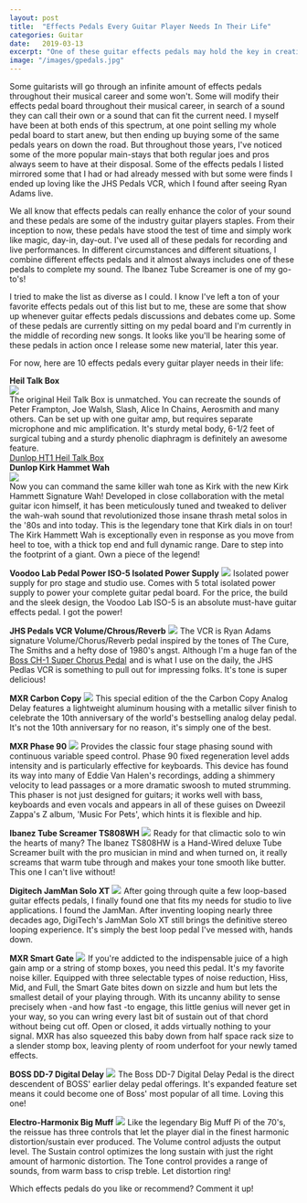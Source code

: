 ```yaml
---
layout: post
title:  "Effects Pedals Every Guitar Player Needs In Their Life"
categories: Guitar
date:   2019-03-13
excerpt: "One of these guitar effects pedals may hold the key in creating your very own signature sound."
image: "/images/gpedals.jpg"
---
```


Some guitarists will go through an infinite amount of effects pedals throughout their musical career and some won't. Some will modify their 
effects pedal board throughout their musical career, in search of a sound they can call their own or a sound that can fit the current need.
I myself have been at both ends of this spectrum, at one point selling my whole pedal board to start anew, but then ending up buying some of
the same pedals years on down the road. But throughout those years, I've noticed some of the more popular main-stays that both regular joes
and pros always seem to have at their disposal. Some of the effects pedals I listed mirrored some that I had or had already messed with but some were 
finds I ended up loving like the JHS Pedals VCR, which I found after seeing Ryan Adams live. 

We all know that effects pedals can really enhance the color of your sound and these pedals are some of the industry guitar players staples.
From their inception to now, these pedals have stood the test of time and simply work like magic, day-in, day-out. I've used all of these pedals
for recording and live performances. In different circumstances and different situations, I combine different effects pedals and it almost always includes one
of these pedals to complete my sound. The Ibanez Tube Screamer is one of my go-to's!

I tried to make the list as diverse as I could. I know I've left a ton of your favorite effects pedals out of this list but to me, these are some 
that show up whenever guitar effects pedals discussions and debates come up. Some of these pedals are currently sitting on my pedal board and 
I'm currently in the middle of recording new songs. It looks like you'll be hearing some of these pedals in action once I release some new material, 
later this year. 

For now, here are 10 effects pedals every guitar player needs in their life:

<b>Heil Talk Box</b>
<br />
<a target="_blank"  href="https://www.amazon.com/gp/product/B0002D0EMY/ref=as_li_tl?ie=UTF8&camp=1789&creative=9325&creativeASIN=B0002D0EMY&linkCode=as2&tag=ftlg03-20&linkId=c1f00b47cd702e4bfa94a29a73bd54b4"><img border="0" src="//ws-na.amazon-adsystem.com/widgets/q?_encoding=UTF8&MarketPlace=US&ASIN=B0002D0EMY&ServiceVersion=20070822&ID=AsinImage&WS=1&Format=_SL250_&tag=ftlg03-20" ></a><img src="//ir-na.amazon-adsystem.com/e/ir?t=ftlg03-20&l=am2&o=1&a=B0002D0EMY" width="1" height="1" border="0" alt="" style="border:none !important; margin:0px !important;" />
<br />
The original Heil Talk Box is unmatched. You can recreate the sounds of Peter Frampton, Joe Walsh, Slash, Alice In Chains, Aerosmith and many others. Can be set up with one guitar amp, but requires separate microphone and mic amplification. It's sturdy metal body, 6-1/2 feet of surgical tubing and a sturdy phenolic diaphragm is definitely an awesome feature.
<br />
<a target="_blank" href="https://www.amazon.com/gp/product/B0002D0EMY/ref=as_li_tl?ie=UTF8&camp=1789&creative=9325&creativeASIN=B0002D0EMY&linkCode=as2&tag=ftlg03-20&linkId=4a3df9090f1a8fb17726fb71a1465e6d">Dunlop HT1 Heil Talk Box</a><img src="//ir-na.amazon-adsystem.com/e/ir?t=ftlg03-20&l=am2&o=1&a=B0002D0EMY" width="1" height="1" border="0" alt="" style="border:none !important; margin:0px !important;" />
<br />
<b>Dunlop Kirk Hammet Wah</b>
<br />
<a target='new' href="https://click.linksynergy.com/link?id=yFSmrAC1uMU&offerid=490021.13788743451&type=2&murl=https%3A%2F%2Fwww.samash.com%2Fdunlop-kh95-kirk-hammett-signature-cry-baby-wah-wah-guitar-effects-pedal-dkh95xxxx%3Fcm_mmc%3DLinkShare-_-Amplifiers%2520%2F%2520Effects-_-Channeladvisor-_-Dunlop%2BKirk%2BHammett%2BWah%2BWah%2BPedal%26utm_source%3DLKS%26utm_medium%3DCSE%26utm_campaign%3DChanneladvisor" rel="nofollow"><IMG border=0 src="https://images.samash.com/sa/DKH/DKH95XXXX-P.fpx?cell=500%2C500&cvt=jpg" ></a><IMG border=0 width=1 height=1 src="https://ad.linksynergy.com/fs-bin/show?id=yFSmrAC1uMU&bids=490021.13788743451&type=2&subid=0" >
<br />
Now you can command the same killer wah tone as Kirk with the new Kirk Hammett Signature Wah! Developed in close collaboration with the metal guitar icon himself, it has been meticulously tuned and tweaked to deliver the wah-wah sound that revolutionized those insane thrash metal solos in the '80s and into today. This is the legendary tone that Kirk dials in on tour! The Kirk Hammett Wah is exceptionally even in response as you move from heel to toe, with a thick top end and full dynamic range. Dare to step into the footprint of a giant. Own a piece of the legend!

<b>Voodoo Lab Pedal Power ISO-5 Isolated Power Supply</b>
<a target='new' href="https://click.linksynergy.com/link?id=yFSmrAC1uMU&offerid=490021.13430744187&type=2&murl=https%3A%2F%2Fwww.samash.com%2Fvoodoo-lab-pedal-power-iso-5-isolated-power-supply-viso5xxxx%3Fcm_mmc%3DLinkShare-_-Amplifiers%2520%2F%2520Effects-_-Channeladvisor-_-Voodoo%2BLab%2BPedal%2BPower%2BISO-5%2BIsolated%2BPower%2BSupply%26utm_source%3DLKS%26utm_medium%3DCSE%26utm_campaign%3DChanneladvisor" rel="nofollow"><IMG border=0 src="https://images.samash.com/sa/VIS/VISO5XXXX-P.fpx?cell=500%2C500&cvt=jpg" ></a><IMG border=0 width=1 height=1 src="https://ad.linksynergy.com/fs-bin/show?id=yFSmrAC1uMU&bids=490021.13430744187&type=2&subid=0" >
Isolated power supply for pro stage and studio use. Comes with 5 total isolated power supply to power your complete guitar pedal board. For the price, the build and the sleek design, the Voodoo Lab ISO-5 is an absolute must-have guitar effects pedal. I got the power!

<b>JHS Pedals VCR Volume/Chrous/Reverb</b>
<a target='new' href="https://click.linksynergy.com/link?id=yFSmrAC1uMU&offerid=490021.13131712650&type=2&murl=https%3A%2F%2Fwww.samash.com%2Fvcr-ryan-adams-signature-volume-chorus-reverb-effects-pedal-jvcrxxxxx%3Fcm_mmc%3DLinkShare-_-Amplifiers%2520%2F%2520Effects-_-Channeladvisor-_-JHS%2BPedals%2BVCR%2BRyan%2BAdams%2BSignature%2BVolume%2FChorus%2FReverb%2BEffects%2BPedal%26utm_source%3DLKS%26utm_medium%3DCSE%26utm_campaign%3DChanneladvisor" rel="nofollow"><IMG border=0 src="https://images.samash.com/sa/JVC/JVCRXXXXX.fpx?cell=500%2C500&cvt=jpg" ></a><IMG border=0 width=1 height=1 src="https://ad.linksynergy.com/fs-bin/show?id=yFSmrAC1uMU&bids=490021.13131712650&type=2&subid=0" >
The VCR is Ryan Adams signature Volume/Chorus/Reverb pedal inspired by the tones of The Cure, The Smiths and a hefty dose of 1980's angst. Although I'm a huge fan of the <a href="https://click.linksynergy.com/link?id=yFSmrAC1uMU&offerid=490021.10315139422&type=2&murl=https%3A%2F%2Fwww.samash.com%2Fboss-ch-1-super-chorus-guitar-effects-pedal-rch1%3Fcm_mmc%3DLinkShare-_-Amplifiers%2520%2F%2520Effects-_-Channeladvisor-_-Boss%2BCH-1%2BSuper%2BChorus%2BPedal%26utm_source%3DLKS%26utm_medium%3DCSE%26utm_campaign%3DChanneladvisor" rel="nofollow">Boss CH-1 Super Chorus Pedal</a><IMG border=0 width=1 height=1 src="https://ad.linksynergy.com/fs-bin/show?id=yFSmrAC1uMU&bids=490021.10315139422&type=2&subid=0" > and is what I use on the daily, the JHS Pedlas VCR is something to pull out for impressing folks. It's tone is super delicious!

<b>MXR Carbon Copy</b>
<a target='new' href="https://click.linksynergy.com/link?id=yFSmrAC1uMU&offerid=490021.13610133251&type=2&murl=https%3A%2F%2Fwww.samash.com%2Fcarbon-copy-analog-delay-10th-anniversary-edition-mm169axxx%3Fcm_mmc%3DLinkShare-_-Amplifiers%2520%2F%2520Effects-_-Channeladvisor-_-MXR%2BCarbon%2BCopy%2BAnalog%2BDelay%2B10th%2BAnniversary%2BEdition%26utm_source%3DLKS%26utm_medium%3DCSE%26utm_campaign%3DChanneladvisor" rel="nofollow"><IMG border=0 src="https://images.samash.com/sa/MM1/MM169AXXX-P.fpx?cell=500%2C500&cvt=jpg" ></a><IMG border=0 width=1 height=1 src="https://ad.linksynergy.com/fs-bin/show?id=yFSmrAC1uMU&bids=490021.13610133251&type=2&subid=0" >
This special edition of the the Carbon Copy Analog Delay features a lightweight aluminum housing with a metallic silver finish to celebrate the 10th anniversary of the world's bestselling analog delay pedal. It's not the 10th anniversary for no reason, it's simply one of the best. 

<b>MXR Phase 90</b>
<a target='new' href="https://click.linksynergy.com/link?id=yFSmrAC1uMU&offerid=490021.8379802064&type=2&murl=https%3A%2F%2Fwww.samash.com%2Fmxr-m101-phase-90-guitar-effects-pedal-mm101%3Fcm_mmc%3DLinkShare-_-Amplifiers%2520%2F%2520Effects-_-Channeladvisor-_-MXR%2BPhase%2B90%2BEffect%2BPedal%26utm_source%3DLKS%26utm_medium%3DCSE%26utm_campaign%3DChanneladvisor" rel="nofollow"><IMG border=0 src="https://images.samash.com/sa/MM1/MM101-P.fpx?cell=500%2C500&cvt=jpg" ></a><IMG border=0 width=1 height=1 src="https://ad.linksynergy.com/fs-bin/show?id=yFSmrAC1uMU&bids=490021.8379802064&type=2&subid=0" >
Provides the classic four stage phasing sound with continuous variable speed control. Phase 90 fixed regeneration level adds intensity and is particularly effective for keyboards. This device has found its way into many of Eddie Van Halen's recordings, adding a shimmery velocity to lead passages or a more dramatic swoosh to muted strumming. This phaser is not just designed for guitars; it works well with bass, keyboards and even vocals and appears in all of these guises on Dweezil Zappa's Z album, 'Music For Pets', which hints it is flexible and hip.

<b>Ibanez Tube Screamer TS808WH</b>
<a target='new' href="https://click.linksynergy.com/link?id=yFSmrAC1uMU&offerid=490021.13738634842&type=2&murl=https%3A%2F%2Fwww.samash.com%2Fts808hw-hand-wired-tube-screamer-overdrive-guitar-effects-pedal-open-box-its808hwd%3Fcm_mmc%3DLinkShare-_-Amplifiers%2520%2F%2520Effects-_-Channeladvisor-_-Ibanez%2BTS808HW%2BHand-Wired%2BTube%2BScreamer%2BOverdrive%2BGuitar%2BEffects%2BPedal%2BOpen%2BBox%26utm_source%3DLKS%26utm_medium%3DCSE%26utm_campaign%3DChanneladvisor" rel="nofollow"><IMG border=0 src="https://images.samash.com/sa/ITS/ITS808HWX-P.fpx?cell=500%2C500&cvt=jpg" ></a><IMG border=0 width=1 height=1 src="https://ad.linksynergy.com/fs-bin/show?id=yFSmrAC1uMU&bids=490021.13738634842&type=2&subid=0" >
Ready for that climactic solo to win the hearts of many? The Ibanez TS808HW is a Hand-Wired deluxe Tube Screamer built with the pro musician in mind and when turned on, it really screams that warm tube through and makes your tone smooth like butter. This one I can't live without!

<b>Digitech JamMan Solo XT</b>
<a target='new' href="https://click.linksynergy.com/link?id=yFSmrAC1uMU&offerid=490021.13701655267&type=2&murl=https%3A%2F%2Fwww.samash.com%2Fdigitech-jamman-solo-xt-stompbox-looper-pedal-with-stereo-i-o-and-sync-djmsxtxxx%3Fcm_mmc%3DLinkShare-_-Amplifiers%2520%2F%2520Effects-_-Channeladvisor-_-DigiTech%2BJamMan%2BSolo%2BXT%2B-%2BStompbox%2BLooper%2BPedal%2Bwith%2BStereo%2BI%2FO%2Band%2BSync%26utm_source%3DLKS%26utm_medium%3DCSE%26utm_campaign%3DChanneladvisor" rel="nofollow"><IMG border=0 src="https://images.samash.com/sa/DJM/DJMSXTXXX.fpx?cell=500%2C500&cvt=jpg" ></a><IMG border=0 width=1 height=1 src="https://ad.linksynergy.com/fs-bin/show?id=yFSmrAC1uMU&bids=490021.13701655267&type=2&subid=0" >
After going through quite a few loop-based guitar effects pedals, I finally found one that fits my needs for studio to live applications. I found the JamMan. After inventing looping nearly three decades ago, DigiTech's JamMan Solo XT still brings the definitive stereo looping experience. It's simply the best loop pedal I've messed with, hands down.

<b>MXR Smart Gate</b>
<a target='new' href="https://click.linksynergy.com/link?id=yFSmrAC1uMU&offerid=490021.7045641344&type=2&murl=https%3A%2F%2Fwww.samash.com%2Fmxr-m135-smart-gate-guitar-effects-pedal-mm135xxxx%3Fcm_mmc%3DLinkShare-_-Amplifiers%2520%2F%2520Effects-_-Channeladvisor-_-MXR%2BM135%2BSmart%2BGate%2BPedal%26utm_source%3DLKS%26utm_medium%3DCSE%26utm_campaign%3DChanneladvisor" rel="nofollow"><IMG border=0 src="https://images.samash.com/sa/MM1/MM135XXXX-P.fpx?cell=500%2C500&cvt=jpg" ></a><IMG border=0 width=1 height=1 src="https://ad.linksynergy.com/fs-bin/show?id=yFSmrAC1uMU&bids=490021.7045641344&type=2&subid=0" >
If you're addicted to the indispensable juice of a high gain amp or a string of stomp boxes, you need this pedal. It's my favorite noise killer. Equipped with three selectable types of noise reduction, Hiss, Mid, and Full, the Smart Gate bites down on sizzle and hum but lets the smallest detail of your playing through. With its uncanny ability to sense precisely when -and how fast -to engage, this little genius will never get in your way, so you can wring every last bit of sustain out of that chord without being cut off. Open or closed, it adds virtually nothing to your signal. MXR has also squeezed this baby down from half space rack size to a slender stomp box, leaving plenty of room underfoot for your newly tamed effects. 

<b>BOSS DD-7 Digital Delay</b>
<a target='new' href="https://click.linksynergy.com/link?id=yFSmrAC1uMU&offerid=490021.7219881638&type=2&murl=https%3A%2F%2Fwww.samash.com%2Fboss-dd-7-digital-delay-guitar-effects-pedal-rdd7xxxxx%3Fcm_mmc%3DLinkShare-_-Amplifiers%2520%2F%2520Effects-_-Channeladvisor-_-Boss%2BDD-7%2BDigital%2BDelay%2BPedal%26utm_source%3DLKS%26utm_medium%3DCSE%26utm_campaign%3DChanneladvisor" rel="nofollow"><IMG border=0 src="https://images.samash.com/sa/RDD/RDD7XXXXX-P.fpx?cell=500%2C500&cvt=jpg" ></a><IMG border=0 width=1 height=1 src="https://ad.linksynergy.com/fs-bin/show?id=yFSmrAC1uMU&bids=490021.7219881638&type=2&subid=0" >
The Boss DD-7 Digital Delay Pedal is the direct descendent of BOSS' earlier delay pedal offerings. It's expanded feature set means it could become one of Boss' most popular of all time. Loving this one!

<b>Electro-Harmonix Big Muff</b>
<a target='new' href="https://click.linksynergy.com/link?id=yFSmrAC1uMU&offerid=490021.11536830606&type=2&murl=https%3A%2F%2Fwww.samash.com%2Felectro-harmonix-big-muff-pi-distortion-sustainer-guitar-effects-pedal-ebmuffusa%3Fcm_mmc%3DLinkShare-_-Amplifiers%2520%2F%2520Effects-_-Channeladvisor-_-Electro-Harmonix%2BUSA%2BBig%2BMuff%2BFuzz%2BReissue%26utm_source%3DLKS%26utm_medium%3DCSE%26utm_campaign%3DChanneladvisor" rel="nofollow"><IMG border=0 src="https://images.samash.com/sa/EBM/EBMUFFUSA-P.fpx?cell=500%2C500&cvt=jpg" ></a><IMG border=0 width=1 height=1 src="https://ad.linksynergy.com/fs-bin/show?id=yFSmrAC1uMU&bids=490021.11536830606&type=2&subid=0" >
Like the legendary Big Muff Pi of the 70's, the reissue has three controls that let the player dial in the finest harmonic distortion/sustain ever produced. The Volume control adjusts the output level. The Sustain control optimizes the long sustain with just the right amount of harmonic distortion. The Tone control provides a range of sounds, from warm bass to crisp treble. Let distortion ring!

Which effects pedals do you like or recommend? Comment it up!
